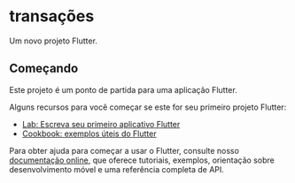 # transações

Um novo projeto Flutter.

## Começando

Este projeto é um ponto de partida para uma aplicação Flutter.

Alguns recursos para você começar se este for seu primeiro projeto Flutter:

- [Lab: Escreva seu primeiro aplicativo Flutter](https://flutter.dev/docs/get-started/codelab)
- [Cookbook: exemplos úteis do Flutter](https://flutter.dev/docs/cookbook)

Para obter ajuda para começar a usar o Flutter, consulte nosso
[documentação online](https://flutter.dev/docs), que oferece tutoriais,
exemplos, orientação sobre desenvolvimento móvel e uma referência completa de API.
